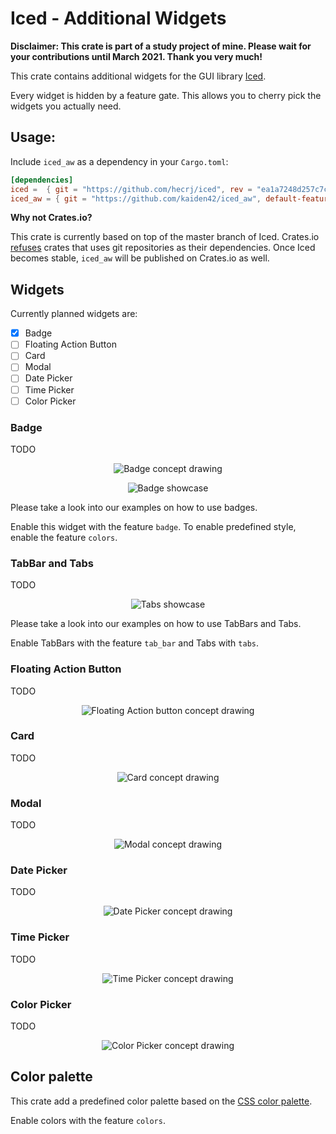 # Iced - Additional Widgets

**Disclaimer: This crate is part of a study project of mine. Please wait for your contributions until March 2021. Thank you very much!**

This crate contains additional widgets for the GUI library [Iced](https://github.com/hecrj/iced).

Every widget is hidden by a feature gate. This allows you to cherry pick the widgets you actually need.

## Usage:

Include `iced_aw` as a dependency in your `Cargo.toml`:
```toml
[dependencies]
iced =  { git = "https://github.com/hecrj/iced", rev = "ea1a7248d257c7c9e4a1f3989e68b58a6bc0c4ff" }
iced_aw = { git = "https://github.com/kaiden42/iced_aw", default-features = false, features = [...] }
```

**Why not Crates.io?**

This crate is currently based on top of the master branch of Iced. Crates.io [refuses](https://doc.rust-lang.org/cargo/reference/specifying-dependencies.html#specifying-dependencies-from-git-repositories) crates that uses git repositories as their dependencies. Once Iced becomes stable, `iced_aw` will be published on Crates.io as well.

## Widgets

Currently planned widgets are:
- [x] Badge
- [ ] Floating Action Button
- [ ] Card
- [ ] Modal
- [ ] Date Picker
- [ ] Time Picker
- [ ] Color Picker

### Badge

TODO

<center>

![Badge concept drawing](./images/concept_drawings/badge.svg)

![Badge showcase](./images/showcase/badge.png)

</center>

Please take a look into our examples on how to use badges.

Enable this widget with the feature `badge`.
To enable predefined style, enable the feature `colors`.

### TabBar and Tabs

TODO

<center>

![Tabs showcase](./images/showcase/tabs_example.gif)

</center>

Please take a look into our examples on how to use TabBars and Tabs.

Enable TabBars with the feature `tab_bar` and Tabs with `tabs`.

### Floating Action Button

TODO

<center>

![Floating Action button concept drawing](./images/concept_drawings/floating_action_button.svg)

</center>

### Card

TODO

<center>

![Card concept drawing](./images/concept_drawings/card.svg)

</center>

### Modal

TODO

<center>

![Modal concept drawing](./images/concept_drawings/modal.svg)

</center>

### Date Picker

TODO

<center>

![Date Picker concept drawing](./images/concept_drawings/date_picker.svg)

</center>

### Time Picker

TODO

<center>

![Time Picker concept drawing](./images/concept_drawings/time_picker.svg)

</center>

### Color Picker

TODO

<center>

![Color Picker concept drawing](./images/concept_drawings/color_picker.svg)

</center>

## Color palette

This crate add a predefined color palette based on the [CSS color palette](https://www.w3schools.com/cssref/css_colors.asp).

Enable colors with the feature `colors`.